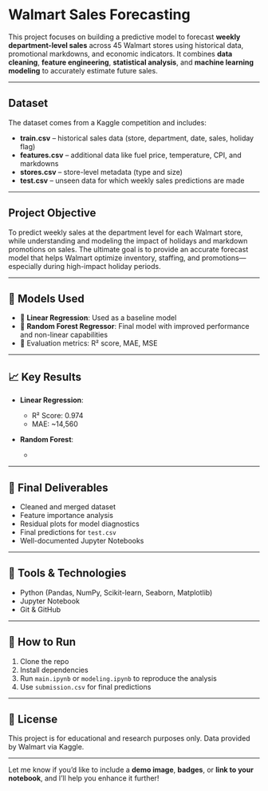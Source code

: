 # Walmart Sales Forecasting

This project focuses on building a predictive model to forecast **weekly department-level sales** across 45 Walmart stores using historical data, promotional markdowns, and economic indicators. It combines **data cleaning**, **feature engineering**, **statistical analysis**, and **machine learning modeling** to accurately estimate future sales.

---

## Dataset

The dataset comes from a Kaggle competition and includes:

* **train.csv** – historical sales data (store, department, date, sales, holiday flag)
* **features.csv** – additional data like fuel price, temperature, CPI, and markdowns
* **stores.csv** – store-level metadata (type and size)
* **test.csv** – unseen data for which weekly sales predictions are made

---

## Project Objective

To predict weekly sales at the department level for each Walmart store, while understanding and modeling the impact of holidays and markdown promotions on sales. The ultimate goal is to provide an accurate forecast model that helps Walmart optimize inventory, staffing, and promotions—especially during high-impact holiday periods.

---

## 🤖 Models Used

* 🔹 **Linear Regression**: Used as a baseline model
* 🔹 **Random Forest Regressor**: Final model with improved performance and non-linear capabilities
* 🔹 Evaluation metrics: R² score, MAE, MSE

---

## 📈 Key Results

* **Linear Regression**:

  * R² Score: 0.974
  * MAE: \~14,560
* **Random Forest**:

  * 

---

## 📂 Final Deliverables

* Cleaned and merged dataset
* Feature importance analysis
* Residual plots for model diagnostics
* Final predictions for `test.csv`
* Well-documented Jupyter Notebooks

---

## 🧪 Tools & Technologies

* Python (Pandas, NumPy, Scikit-learn, Seaborn, Matplotlib)
* Jupyter Notebook
* Git & GitHub

---

## 🚀 How to Run

1. Clone the repo
2. Install dependencies
3. Run `main.ipynb` or `modeling.ipynb` to reproduce the analysis
4. Use `submission.csv` for final predictions

---

## 📜 License

This project is for educational and research purposes only. Data provided by Walmart via Kaggle.

---

Let me know if you’d like to include a **demo image**, **badges**, or **link to your notebook**, and I’ll help you enhance it further!
